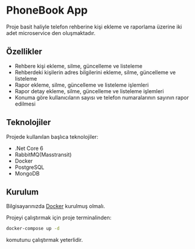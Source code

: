 # PhoneBook App

Proje basit haliyle telefon rehberine kişi ekleme ve raporlama üzerine iki adet microservice den oluşmaktadır.

## Özellikler

- Rehbere kişi ekleme, silme, güncelleme ve listeleme
- Rehberdeki kişilerin adres bilgilerini ekleme, silme, güncelleme ve listeleme
- Rapor ekleme, silme, güncelleme ve listeleme işlemleri
- Rapor detay ekleme, silme, güncelleme ve listeleme işlemleri
- Konuma göre kullanıcıların sayısı ve telefon numaralarının sayının rapor edilmesi

## Teknolojiler

Projede kullanılan başlıca teknolojiler:

- .Net Core 6
- RabbitMQ(Masstransit)
- Docker
- PostgreSQL
- MongoDB


## Kurulum

Bilgisayarınızda [Docker](https://www.docker.com/) kurulmuş olmalı.

Projeyi çalıştırmak için proje terminalinden:
```sh
docker-compose up -d
```
komutunu çalıştırmak yeterlidir.
